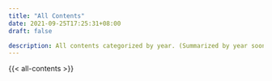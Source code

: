```yaml
---
title: "All Contents"
date: 2021-09-25T17:25:31+08:00
draft: false

description: All contents categorized by year. (Summarized by year soon~)
---
```


{{< all-contents >}}
